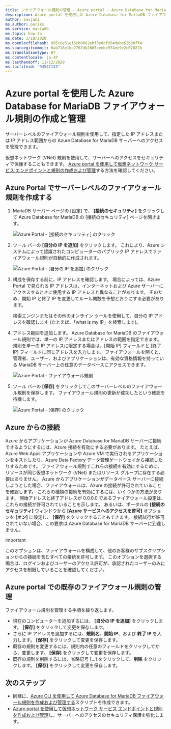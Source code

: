 ```yaml
---
title: ファイアウォール規則の管理 - Azure portal - Azure Database for MariaDB
description: Azure portal を使用した Azure Database for MariaDB ファイアウォール規則の作成と管理
author: savjani
ms.author: pariks
ms.service: mariadb
ms.topic: how-to
ms.date: 3/18/2020
ms.openlocfilehash: 895c8e51e16cb0b82ebf3edcf954dabe62b08ff4
ms.sourcegitcommit: 6ab718e1be2767db2605eeebe974ee9e2c07022b
ms.translationtype: HT
ms.contentlocale: ja-JP
ms.lasthandoff: 11/12/2020
ms.locfileid: "94537133"
---
```

# <a name="create-and-manage-azure-database-for-mariadb-firewall-rules-by-using-the-azure-portal"></a>Azure portal を使用した Azure Database for MariaDB ファイアウォール規則の作成と管理
サーバーレベルのファイアウォール規則を使用して、指定した IP アドレスまたは IP アドレス範囲からの Azure Database for MariaDB サーバーへのアクセスを管理できます。

仮想ネットワーク (VNet) 規則を使用して、サーバーへのアクセスをセキュリティで保護することもできます。 [Azure portal を使用して仮想ネットワーク サービス エンドポイントと規則の作成および管理](howto-manage-vnet-portal.md)する方法を確認してください。

## <a name="create-a-server-level-firewall-rule-in-the-azure-portal"></a>Azure Portal でサーバーレベルのファイアウォール規則を作成する

1. MariaDB サーバー ページの [設定] で、 **[接続のセキュリティ]** をクリックして Azure Database for MariaDB の [接続のセキュリティ] ページを開きます。

   ![Azure Portal - [接続のセキュリティ] のクリック](./media/howto-manage-firewall-portal/1-connection-security.png)

2. ツール バーの **[自分の IP を追加]** をクリックします。 これにより、Azure システムによって認識されたコンピューターのパブリック IP アドレスでファイアウォール規則が自動的に作成されます。

   ![Azure Portal - [自分の IP を追加] のクリック](./media/howto-manage-firewall-portal/2-add-my-ip.png)

3. 構成を保存する前に、IP アドレスを確認します。 場合によっては、Azure Portal で見られる IP アドレスは、インターネットおよび Azure サーバーにアクセスするときに使用する IP アドレスと異なることがあります。 そのため、開始 IP と終了 IP を変更してルール関数を予想どおりにする必要があります。

   検索エンジンまたはその他のオンライン ツールを使用して、自分の IP アドレスを確認します (たとえば、「what is my IP」を検索します)。

4. アドレス範囲を追加します。 Azure Database for MariaDB のファイアウォール規則では、単一の IP アドレスまたはアドレスの範囲を指定できます。 規則を単一の IP アドレスに限定する場合は、[開始 IP] フィールドと [終了 IP] フィールドに同じアドレスを入力します。 ファイアウォールを開くと、管理者、ユーザー、およびアプリケーションは、有効な資格情報を持っている MariaDB サーバー上の任意のデータベースにアクセスできます。

   ![Azure Portal - ファイアウォール規則](./media/howto-manage-firewall-portal/4-specify-addresses.png)

5. ツール バーの **[保存]** をクリックしてこのサーバーレベルのファイアウォール規則を保存します。 ファイアウォール規則の更新が成功したという確認を待機します。

   ![Azure Portal - [保存] のクリック](./media/howto-manage-firewall-portal/5-save-firewall-rule.png)

## <a name="connecting-from-azure"></a>Azure からの接続
Azure からアプリケーションが Azure Database for MariaDB サーバーに接続できるようにするには、Azure 接続を有効にする必要があります。 たとえば、Azure Web Apps アプリケーションや Azure VM で実行されるアプリケーションをホストしたり、Azure Data Factory データ管理ゲートウェイから接続したりするためです。 ファイアウォール規則でこれらの接続を有効にするために、リソースが同じ仮想ネットワーク (VNet) またはリソース グループに存在する必要はありません。 Azure からアプリケーションがデータベース サーバーに接続しようとした場合、ファイアウォールは、Azure の接続が許可されていることを確認します。 これらの種類の接続を有効にするには、いくつかの方法があります。 開始アドレスと終了アドレスが 0.0.0.0 であるファイアウォール設定は、これらの接続が許可されていることを示します。 あるいは、ポータルの **[接続のセキュリティ]** ウィンドウから **[Azure サービスへのアクセスを許可]** オプションを **[オン]** に設定し、 **[保存]** をクリックすることもできます。 接続試行が許可されていない場合、この要求は Azure Database for MariaDB サーバーに到達しません。

> [!IMPORTANT]
> このオプションは、ファイアウォールを構成して、他のお客様のサブスクリプションからの接続を含むすべての接続を許可します。 このオプションを選択する場合は、ログインおよびユーザーのアクセス許可が、承認されたユーザーのみにアクセスを制限していることを確認してください。
> 

## <a name="manage-existing-firewall-rules-in-the-azure-portal"></a>Azure portal での既存のファイアウォール規則の管理
ファイアウォール規則を管理する手順を繰り返します。
* 現在のコンピューターを追加するには、 **[自分の IP を追加]** をクリックします。 **[保存]** をクリックして変更を保存します。
* さらに IP アドレスを追加するには、**規則名**、**開始 IP**、および **終了 IP** を入力します。 **[保存]** をクリックして変更を保存します。
* 既存の規則を変更するには、規則内の任意のフィールドをクリックしてから、変更します。 **[保存]** をクリックして変更を保存します。
* 既存の規則を削除するには、省略記号 [...] をクリックして、**削除** をクリックします。 **[保存]** をクリックして変更を保存します。

## <a name="next-steps"></a>次のステップ
 - 同様に、[Azure CLI を使用して Azure Database for MariaDB ファイアウォール規則を作成および管理する](howto-manage-firewall-cli.md)スクリプトを作成できます。
 - [Azure portal を使用して仮想ネットワーク サービス エンドポイントと規則を作成および管理](howto-manage-vnet-portal.md)し、サーバーへのアクセスのセキュリティ保護を強化します。